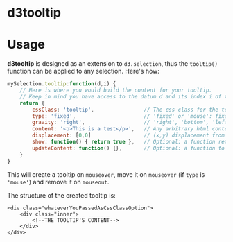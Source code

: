 d3tooltip
=========

# Usage
**d3tooltip** is designed as an extension to `d3.selection`, thus the `tooltip()` function can be applied to any selection.
Here's how:
```javascript
mySelection.tooltip:function(d,i) {
    // Here is where you would build the content for your tooltip.
    // Keep in mind you have access to the datum d and its index i of the selection that will trigger the tooltip.
    return {
        cssClass: 'tooltip',                // The css class for the tooltip
        type: 'fixed',                      // 'fixed' or 'mouse': fixed tooltips stay on the same position, mouse tooltips follow the mouse.
        gravity: 'right',                   // 'right', 'bottom', 'left' or 'top'. Mandatory if type is 'fixed'.
        content: '<p>This is a test</p>',   // Any arbitrary html content.
        displacement: [0,0]                 // (x,y) displacement from its original position.
        show: function() { return true },   // Optional: a function returning a boolean to determine if the tooltip should appear.
        updateContent: function() {},       // Optional: a function to dynamically alter the tooltip's content after initialization. This will be run everytime the tooltip is created.
    }
}
```

This will create a tooltip on `mouseover`, move it on `mouseover` (if `type` is `'mouse'`) and remove it on `mouseout`.

The structure of the created tooltip is:

    <div class="whateverYouPassedAsCssClassOption">
        <div class="inner">
            <!--THE TOOLTIP'S CONTENT-->
        </div>
    </div>